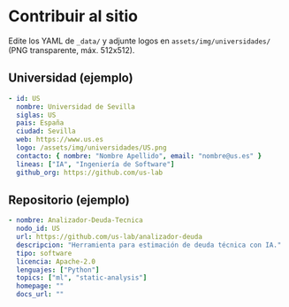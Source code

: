 # Contribuir al sitio

Edite los YAML de `_data/` y adjunte logos en `assets/img/universidades/` (PNG transparente, máx. 512x512).

## Universidad (ejemplo)
```yaml
- id: US
  nombre: Universidad de Sevilla
  siglas: US
  pais: España
  ciudad: Sevilla
  web: https://www.us.es
  logo: /assets/img/universidades/US.png
  contacto: { nombre: "Nombre Apellido", email: "nombre@us.es" }
  lineas: ["IA", "Ingeniería de Software"]
  github_org: https://github.com/us-lab
```

## Repositorio (ejemplo)
```yaml
- nombre: Analizador-Deuda-Tecnica
  nodo_id: US
  url: https://github.com/us-lab/analizador-deuda
  descripcion: "Herramienta para estimación de deuda técnica con IA."
  tipo: software
  licencia: Apache-2.0
  lenguajes: ["Python"]
  topics: ["ml", "static-analysis"]
  homepage: ""
  docs_url: ""
```

